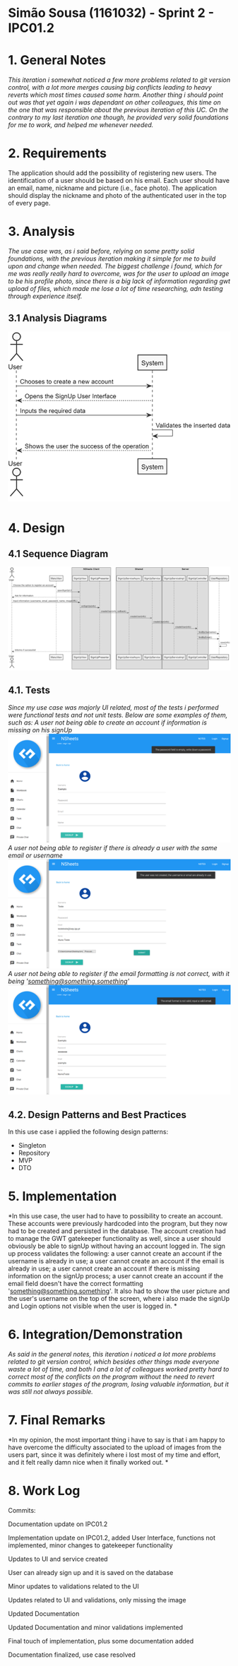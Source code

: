 **Simão Sousa** (1161032) - Sprint 2 - IPC01.2
===============================

# 1. General Notes

*This iteration i somewhat noticed a few more problems related to git version control, with a lot more merges causing big conflicts leading to heavy reverts which most times caused some harm. Another thing i should point out was that yet again i was dependant on other colleagues, this time on the one that was responsible about the previous iteration of this UC. On the contrary to my last iteration one though, he provided very solid foundations for me to work, and helped me whenever needed.*

# 2. Requirements

The application should add the possibility of registering new users. The identification of a user should be based on his email. Each user should have an email, name, nickname and picture (i.e., face photo). The application should display the nickname and photo of the authenticated user in the top of every page.

# 3. Analysis

*The use case was, as i said before, relying on some pretty solid foundations, with the previous iteration making it simple for me to build upon and change when needed.*
*The biggest challenge i found, which for me was really really hard to overcome, was for the user to upload an image to be his profile photo, since there is a big lack of information regarding gwt upload of files, which made me lose a lot of time researching, adn testing through experience itself.*

## 3.1 Analysis Diagrams

![Analysis SSD](signUpUserSSD.PNG)


# 4. Design

## 4.1 Sequence Diagram

![Analysis SD](signUpUserSD.PNG)

## 4.1. Tests

*Since my use case was majorly UI related, most of the tests i performed were functional tests and not unit tests.*
*Below are some examples of them, such as:*
*A user not being able to create an account if information is missing on his signUp*
![Teste1](TesteSemInformação.png)
*A user not being able to register if there is already a user with the same email or username*
![Teste2](TesteEmailUtilizado.png)
*A user not being able to register if the email formatting is not correct, with it being 'something@something.something'*
![Teste3](TesteEmailDesformatado.png)
## 4.2. Design Patterns and Best Practices

In this use case i applied the following design patterns:  
- Singleton  
- Repository  
- MVP
- DTO

# 5. Implementation

*In this use case, the user had to have to possibility to create an account. These accounts were previously hardcoded into the program, but they now had to be created and persisted in the database. The account creation had to manage the GWT gatekeeper functionality as well, since a user should obviously be able to signUp without having an account logged in. The sign up process validates the following: a user cannot create an account if the username is already in use; a user cannot create an account if the email is already in use; a user cannot create an account if there is missing information on the signUp process; a user cannot create an account if the email field doesn't have the correct formatting 'something@something.something'. It also had to show the user picture and the user's username on the top of the screen, where i also made the signUp and Login options not visible when the user is logged in. *

# 6. Integration/Demonstration

*As said in the general notes, this iteration i noticed a lot more problems related to git version control, which besides other things made everyone waste a lot of time, and both I and a lot of colleagues worked pretty hard to correct most of the conflicts on the program without the need to revert commits to earlier stages of the program, losing valuable information, but it was still not always possible.*

# 7. Final Remarks

*In my opinion, the most important thing i have to say is that i am happy to have overcome the difficulty associated to the upload of images from the users part, since it was definitely where i lost most of my time and effort, and it felt really damn nice when it finally worked out. *


# 8. Work Log

Commits:

Documentation update on IPC01.2 

Implementation update on IPC01.2, added User Interface, functions not implemented, minor changes to gatekeeper functionality

Updates to UI and service created 

User can already sign up and it is saved on the database 

Minor updates to validations related to the UI 

Updates related to UI and validations, only missing the image 

Updated Documentation 

Updated Documentation and minor validations implemented

Final touch of implementation, plus some documentation added 

Documentation finalized, use case resolved